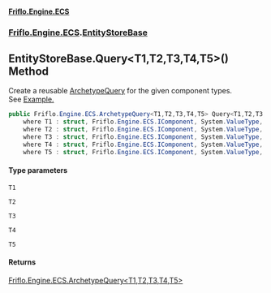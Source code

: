 #### [Friflo.Engine.ECS](index.md 'index')
### [Friflo.Engine.ECS](Friflo.Engine.ECS.md 'Friflo.Engine.ECS').[EntityStoreBase](EntityStoreBase.md 'Friflo.Engine.ECS.EntityStoreBase')

## EntityStoreBase.Query<T1,T2,T3,T4,T5>() Method

Create a reusable [ArchetypeQuery](ArchetypeQuery.md 'Friflo.Engine.ECS.ArchetypeQuery') for the given component types.<br/>
See <a href="https://github.com/friflo/Friflo.Json.Fliox/blob/main/Engine/README.md#query-entities">Example.</a>

```csharp
public Friflo.Engine.ECS.ArchetypeQuery<T1,T2,T3,T4,T5> Query<T1,T2,T3,T4,T5>()
    where T1 : struct, Friflo.Engine.ECS.IComponent, System.ValueType, System.ValueType
    where T2 : struct, Friflo.Engine.ECS.IComponent, System.ValueType, System.ValueType
    where T3 : struct, Friflo.Engine.ECS.IComponent, System.ValueType, System.ValueType
    where T4 : struct, Friflo.Engine.ECS.IComponent, System.ValueType, System.ValueType
    where T5 : struct, Friflo.Engine.ECS.IComponent, System.ValueType, System.ValueType;
```
#### Type parameters

<a name='Friflo.Engine.ECS.EntityStoreBase.Query_T1,T2,T3,T4,T5_().T1'></a>

`T1`

<a name='Friflo.Engine.ECS.EntityStoreBase.Query_T1,T2,T3,T4,T5_().T2'></a>

`T2`

<a name='Friflo.Engine.ECS.EntityStoreBase.Query_T1,T2,T3,T4,T5_().T3'></a>

`T3`

<a name='Friflo.Engine.ECS.EntityStoreBase.Query_T1,T2,T3,T4,T5_().T4'></a>

`T4`

<a name='Friflo.Engine.ECS.EntityStoreBase.Query_T1,T2,T3,T4,T5_().T5'></a>

`T5`

#### Returns
[Friflo.Engine.ECS.ArchetypeQuery&lt;](ArchetypeQuery_T1,T2,T3,T4,T5_.md 'Friflo.Engine.ECS.ArchetypeQuery<T1,T2,T3,T4,T5>')[T1](EntityStoreBase.Query_T1,T2,T3,T4,T5_().md#Friflo.Engine.ECS.EntityStoreBase.Query_T1,T2,T3,T4,T5_().T1 'Friflo.Engine.ECS.EntityStoreBase.Query<T1,T2,T3,T4,T5>().T1')[,](ArchetypeQuery_T1,T2,T3,T4,T5_.md 'Friflo.Engine.ECS.ArchetypeQuery<T1,T2,T3,T4,T5>')[T2](EntityStoreBase.Query_T1,T2,T3,T4,T5_().md#Friflo.Engine.ECS.EntityStoreBase.Query_T1,T2,T3,T4,T5_().T2 'Friflo.Engine.ECS.EntityStoreBase.Query<T1,T2,T3,T4,T5>().T2')[,](ArchetypeQuery_T1,T2,T3,T4,T5_.md 'Friflo.Engine.ECS.ArchetypeQuery<T1,T2,T3,T4,T5>')[T3](EntityStoreBase.Query_T1,T2,T3,T4,T5_().md#Friflo.Engine.ECS.EntityStoreBase.Query_T1,T2,T3,T4,T5_().T3 'Friflo.Engine.ECS.EntityStoreBase.Query<T1,T2,T3,T4,T5>().T3')[,](ArchetypeQuery_T1,T2,T3,T4,T5_.md 'Friflo.Engine.ECS.ArchetypeQuery<T1,T2,T3,T4,T5>')[T4](EntityStoreBase.Query_T1,T2,T3,T4,T5_().md#Friflo.Engine.ECS.EntityStoreBase.Query_T1,T2,T3,T4,T5_().T4 'Friflo.Engine.ECS.EntityStoreBase.Query<T1,T2,T3,T4,T5>().T4')[,](ArchetypeQuery_T1,T2,T3,T4,T5_.md 'Friflo.Engine.ECS.ArchetypeQuery<T1,T2,T3,T4,T5>')[T5](EntityStoreBase.Query_T1,T2,T3,T4,T5_().md#Friflo.Engine.ECS.EntityStoreBase.Query_T1,T2,T3,T4,T5_().T5 'Friflo.Engine.ECS.EntityStoreBase.Query<T1,T2,T3,T4,T5>().T5')[&gt;](ArchetypeQuery_T1,T2,T3,T4,T5_.md 'Friflo.Engine.ECS.ArchetypeQuery<T1,T2,T3,T4,T5>')